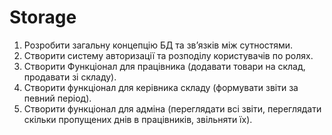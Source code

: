 # Storage

1. Розробити загальну концепцію БД та зв’язків між сутностями.
2. Створити систему авторизації та розподілу користувачів по ролях.
3. Створити Функціонал для працівника (додавати товари на склад, 
продавати зі складу).
4. Створити функціонал для керівника складу (формувати звіти за 
певний період).
5. Створити функціонал для адміна (переглядати всі звіти, переглядати 
скільки пропущених днів в працівників, звільняти їх).
